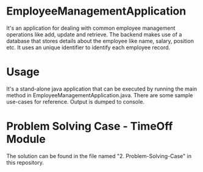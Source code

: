 # EmployeeManagementApplication
It's an application for dealing with common employee management operations like add, update and retrieve.
The backend makes use of a database that stores details about the employee like name, salary, position etc. 
It uses an unique identifier to identify each employee record.

# Usage
It's a stand-alone java application that can be executed by running the main method in EmployeeManagementApplication.java.
There are some sample use-cases for reference. Output is dumped to console.

# Problem Solving Case - TimeOff Module
The solution can be found in the file named "2. Problem-Solving-Case" in this repository.


